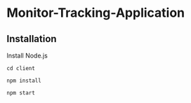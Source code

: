 # Monitor-Tracking-Application
 
## Installation

Install Node.js

```cd client```

```npm install```

```npm start```